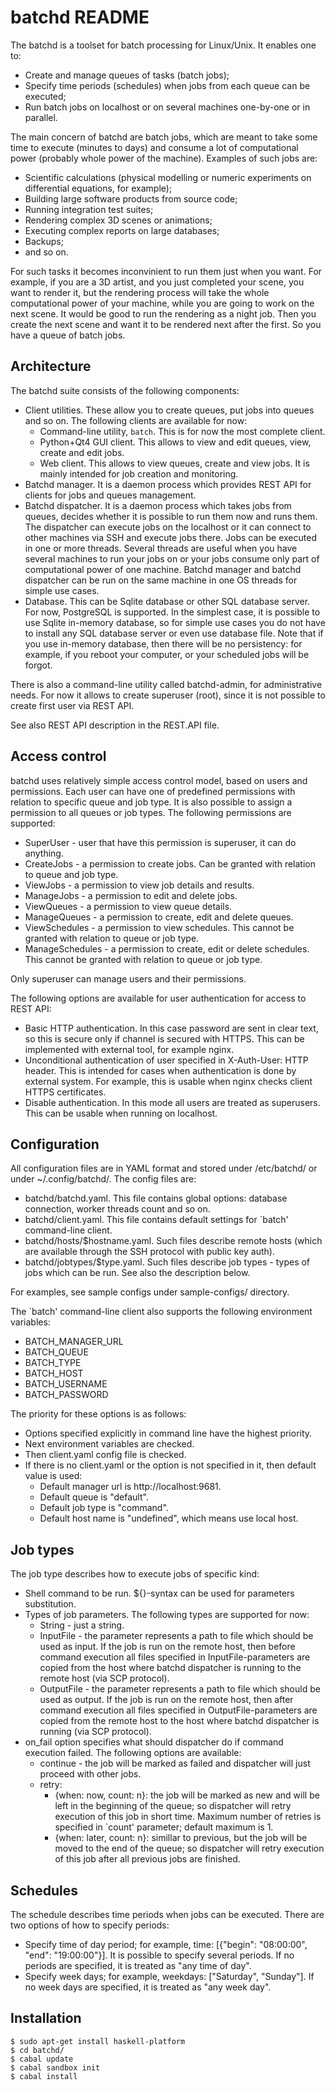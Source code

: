 batchd README
=============

The batchd is a toolset for batch processing for Linux/Unix. It enables one to:

* Create and manage queues of tasks (batch jobs);
* Specify time periods (schedules) when jobs from each queue can be executed;
* Run batch jobs on localhost or on several machines one-by-one or in parallel.

The main concern of batchd are batch jobs, which are meant to take some time to
execute (minutes to days) and consume a lot of computational power (probably
whole power of the machine). Examples of such jobs are:

* Scientific calculations (physical modelling or numeric experiments on
  differential equations, for example);
* Building large software products from source code;
* Running integration test suites;
* Rendering complex 3D scenes or animations;
* Executing complex reports on large databases;
* Backups;
* and so on.

For such tasks it becomes inconvinient to run them just when you want. For
example, if you are a 3D artist, and you just completed your scene, you want to
render it, but the rendering process will take the whole computational power of
your machine, while you are going to work on the next scene. It would be good
to run the rendering as a night job. Then you create the next scene and want it
to be rendered next after the first. So you have a queue of batch jobs.

Architecture
------------
The batchd suite consists of the following components:

* Client utilities. These allow you to create queues, put jobs into queues and
  so on. The following clients are available for now:
  * Command-line utility, `batch`. This is for now the most complete client.
  * Python+Qt4 GUI client. This allows to view and edit queues, view, create
    and edit jobs.
  * Web client. This allows to view queues, create and view jobs. It is mainly
    intended for job creation and monitoring.
* Batchd manager. It is a daemon process which provides REST API for clients
  for jobs and queues management.
* Batchd dispatcher. It is a daemon process which takes jobs from queues,
  decides whether it is possible to run them now and runs them. The dispatcher
  can execute jobs on the localhost or it can connect to other machines via SSH
  and execute jobs there. Jobs can be executed in one or more threads. Several
  threads are useful when you have several machines to run your jobs on or your
  jobs consume only part of computational power of one machine.
  Batchd manager and batchd dispatcher can be run on the same machine in one OS
  threads for simple use cases.
* Database. This can be Sqlite database or other SQL database server. For now,
  PostgreSQL is supported. In the simplest case, it is possible to use Sqlite
  in-memory database, so for simple use cases you do not have to install any
  SQL database server or even use database file. Note that if you use in-memory
  database, then there will be no persistency: for example, if you reboot your
  computer, or your scheduled jobs will be forgot.

There is also a command-line utility called batchd-admin, for administrative needs.
For now it allows to create superuser (root), since it is not possible to create
first user via REST API.

See also REST API description in the REST.API file.

Access control
--------------
batchd uses relatively simple access control model, based on users and permissions.
Each user can have one of predefined permissions with relation to specific queue 
and job type. It is also possible to assign a permission to all queues or job types.
The following permissions are supported:

  * SuperUser - user that have this permission is superuser, it can do anything.
  * CreateJobs - a permission to create jobs. Can be granted with relation to
    queue and job type.
  * ViewJobs - a permission to view job details and results.
  * ManageJobs - a permission to edit and delete jobs.
  * ViewQueues - a permission to view queue details.
  * ManageQueues - a permission to create, edit and delete queues.
  * ViewSchedules - a permission to view schedules. This cannot be granted with
    relation to queue or job type.
  * ManageSchedules - a permission to create, edit or delete schedules. This
    cannot be granted with relation to queue or job type.

Only superuser can manage users and their permissions.

The following options are available for user authentication for access to REST API:

* Basic HTTP authentication. In this case password are sent in clear text, so
  this is secure only if channel is secured with HTTPS. This can be implemented
  with external tool, for example nginx.
* Unconditional authentication of user specified in X-Auth-User: HTTP header.
  This is intended for cases when authentication is done by external system.
  For example, this is usable when nginx checks client HTTPS certificates.
* Disable authentication. In this mode all users are treated as superusers.
  This can be usable when running on localhost.

Configuration
-------------
All configuration files are in YAML format and stored under /etc/batchd/ or
under ~/.config/batchd/. The config files are:

* batchd/batchd.yaml. This file contains global options: database connection,
  worker threads count and so on.
* batchd/client.yaml. This file contains default settings for `batch'
  command-line client.
* batchd/hosts/$hostname.yaml. Such files describe remote hosts (which are
  available through the SSH protocol with public key auth).
* batchd/jobtypes/$type.yaml. Such files describe job types - types of jobs
  which can be run. See also the description below.

For examples, see sample configs under sample-configs/ directory.

The `batch' command-line client also supports the following environment
variables:

* BATCH_MANAGER_URL
* BATCH_QUEUE
* BATCH_TYPE
* BATCH_HOST
* BATCH_USERNAME
* BATCH_PASSWORD

The priority for these options is as follows:
* Options specified explicitly in command line have the highest priority.
* Next environment variables are checked.
* Then client.yaml config file is checked.
* If there is no client.yaml or the option is not specified in it, then default
  value is used:
  * Default manager url is http://localhost:9681.
  * Default queue is "default".
  * Default job type is "command".
  * Default host name is "undefined", which means use local host.

Job types
---------
The job type describes how to execute jobs of specific kind:

* Shell command to be run. ${}-syntax can be used for parameters substitution.
* Types of job parameters. The following types are supported for now:
  * String - just a string.
  * InputFile - the parameter represents a path to file which should be used as
    input. If the job is run on the remote host, then before command execution
    all files specified in InputFile-parameters are copied from the host where
    batchd dispatcher is running to the remote host (via SCP protocol).
  * OutputFile - the parameter represents a path to file which should be used
    as output. If the job is run on the remote host, then after command
    execution all files specified in OutputFile-parameters are copied from the
    remote host to the host where batchd dispatcher is running (via SCP protocol).
* on_fail option specifies what should dispatcher do if command execution
  failed. The following options are available:
  * continue - the job will be marked as failed and dispatcher will just
    proceed with other jobs.
  * retry:
    * {when: now, count: n}: the job will be marked as new and will be left in
      the beginning of the queue; so dispatcher will retry execution of this
      job in short time. Maximum number of retries is specified in `count'
      parameter; default maximum is 1.
    * {when: later, count: n}: simillar to previous, but the job will be moved
      to the end of the queue; so dispatcher will retry execution of this job
      after all previous jobs are finished.

Schedules
---------
The schedule describes time periods when jobs can be executed. There are two
options of how to specify periods:

* Specify time of day period; for example, time: [{"begin": "08:00:00", "end":
  "19:00:00"}]. It is possible to specify several periods. If no periods are
  specified, it is treated as "any time of day".
* Specify week days; for example, weekdays: ["Saturday", "Sunday"]. If no week
  days are specified, it is treated as "any week day".

Installation
------------

    $ sudo apt-get install haskell-platform
    $ cd batchd/
    $ cabal update
    $ cabal sandbox init
    $ cabal install

